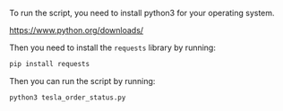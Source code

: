 To run the script, you need to install python3 for your operating system.

https://www.python.org/downloads/

Then you need to install the `requests` library by running:
```sh
pip install requests
```

Then you can run the script by running:
```sh
python3 tesla_order_status.py
```
